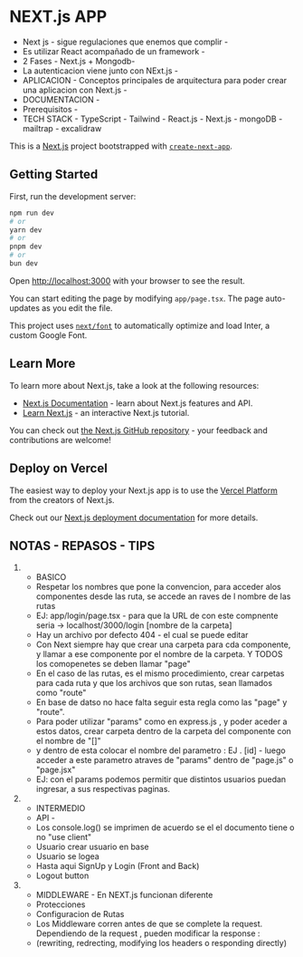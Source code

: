 # NEXT.js APP

* Next js - sigue regulaciones que enemos que complir - 
* Es utilizar React acompañado de un framework -
* 2 Fases - Next.js + Mongodb-
* La autenticacion viene junto con NExt.js -
* APLICACION - Conceptos principales de arquitectura para poder crear una aplicacion con Next.js -
* DOCUMENTACION - 
* Prerequisitos - 
* TECH STACK - TypeScript - Tailwind - React.js - Next.js - mongoDB - mailtrap - excalidraw






This is a [Next.js](https://nextjs.org/) project bootstrapped with [`create-next-app`](https://github.com/vercel/next.js/tree/canary/packages/create-next-app).

## Getting Started

First, run the development server:

```bash
npm run dev
# or
yarn dev
# or
pnpm dev
# or
bun dev
```

Open [http://localhost:3000](http://localhost:3000) with your browser to see the result.

You can start editing the page by modifying `app/page.tsx`. The page auto-updates as you edit the file.

This project uses [`next/font`](https://nextjs.org/docs/basic-features/font-optimization) to automatically optimize and load Inter, a custom Google Font.

## Learn More

To learn more about Next.js, take a look at the following resources:

- [Next.js Documentation](https://nextjs.org/docs) - learn about Next.js features and API.
- [Learn Next.js](https://nextjs.org/learn) - an interactive Next.js tutorial.

You can check out [the Next.js GitHub repository](https://github.com/vercel/next.js/) - your feedback and contributions are welcome!

## Deploy on Vercel

The easiest way to deploy your Next.js app is to use the [Vercel Platform](https://vercel.com/new?utm_medium=default-template&filter=next.js&utm_source=create-next-app&utm_campaign=create-next-app-readme) from the creators of Next.js.

Check out our [Next.js deployment documentation](https://nextjs.org/docs/deployment) for more details.


## NOTAS - REPASOS - TIPS

1. * BASICO
   * Respetar los nombres que pone la convencion, para acceder  alos componentes desde las ruta, se accede an raves de l nombre de las rutas
   * EJ: app/login/page.tsx   -   para que la URL de con este compnente seria -> localhost/3000/login    [nombre de la carpeta]   
   * Hay un archivo por defecto 404 - el cual se puede editar 
   * Con Next siempre hay que crear una carpeta para cda componente, y llamar a ese componente por el nombre de la carpeta. Y TODOS los comopenetes se deben llamar "page"
   * En el caso de las rutas, es el mismo procedimiento, crear carpetas para cada ruta y que los archivos que son rutas, sean llamados como "route"
   * En base de datso no hace falta seguir esta regla como las "page" y "route".
   * Para poder utilizar "params" como en express.js , y poder aceder a estos datos, crear carpeta dentro de la carpeta del componente con el nombre de "[]"
   * y dentro de esta colocar el nombre del parametro : EJ . [id] - luego acceder a este parametro atraves de "params" dentro de "page.js" o "page.jsx"
   * EJ: con el params podemos permitir que distintos usuarios puedan ingresar, a sus respectivas paginas.

2. * INTERMEDIO
   * API - 
   * Los console.log() se imprimen de acuerdo se el el documento tiene o no "use client"
   * Usuario crear usuario en base
   * Usuario se logea
   * Hasta aqui SignUp y Login (Front and Back)
   * Logout button

3. * MIDDLEWARE - En NEXT.js funcionan diferente
   * Protecciones 
   * Configuracion de Rutas 
   * Los Middleware corren antes de que se complete la request. Dependiendo de la request , pueden modificar la response :
   * (rewriting, redrecting, modifying los headers o responding directly)

  